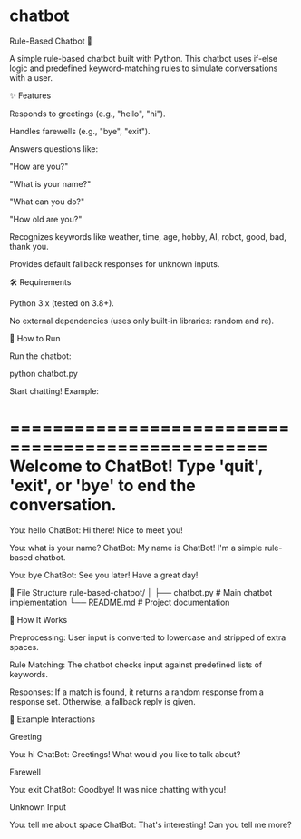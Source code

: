 # chatbot

Rule-Based Chatbot 🤖

A simple rule-based chatbot built with Python.
This chatbot uses if-else logic and predefined keyword-matching rules to simulate conversations with a user.

✨ Features

Responds to greetings (e.g., "hello", "hi").

Handles farewells (e.g., "bye", "exit").

Answers questions like:

"How are you?"

"What is your name?"

"What can you do?"

"How old are you?"

Recognizes keywords like weather, time, age, hobby, AI, robot, good, bad, thank you.

Provides default fallback responses for unknown inputs.

🛠️ Requirements

Python 3.x (tested on 3.8+).

No external dependencies (uses only built-in libraries: random and re).

🚀 How to Run

Run the chatbot:

python chatbot.py


Start chatting! Example:

==================================================
Welcome to ChatBot!
Type 'quit', 'exit', or 'bye' to end the conversation.
==================================================

You: hello
ChatBot: Hi there! Nice to meet you!

You: what is your name?
ChatBot: My name is ChatBot! I'm a simple rule-based chatbot.

You: bye
ChatBot: See you later! Have a great day!

📂 File Structure
rule-based-chatbot/
│
├── chatbot.py    # Main chatbot implementation
└── README.md     # Project documentation

🧠 How It Works

Preprocessing: User input is converted to lowercase and stripped of extra spaces.

Rule Matching: The chatbot checks input against predefined lists of keywords.

Responses: If a match is found, it returns a random response from a response set. Otherwise, a fallback reply is given.

📌 Example Interactions

Greeting

You: hi
ChatBot: Greetings! What would you like to talk about?


Farewell

You: exit
ChatBot: Goodbye! It was nice chatting with you!


Unknown Input

You: tell me about space
ChatBot: That's interesting! Can you tell me more?
